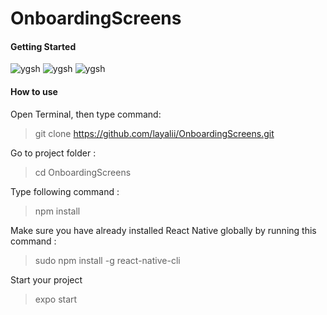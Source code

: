 # OnboardingScreens

#### Getting Started
![ygsh](https://api.screendy.com/studioapi/images/23945b5a-04e8-458e-acc7-f4c77da6578a/Screen%20Shot%202018-10-18%20at%2017.08.26.png) ![ygsh](https://api.screendy.com/studioapi/images/23945b5a-04e8-458e-acc7-f4c77da6578a/Screen%20Shot%202018-10-18%20at%2017.08.50.png) ![ygsh](https://api.screendy.com/studioapi/images/23945b5a-04e8-458e-acc7-f4c77da6578a/Screen%20Shot%202018-10-18%20at%2017.09.10.png)
#### How to use
Open Terminal, then type command:
> git clone https://github.com/layalii/OnboardingScreens.git

Go to project folder :

> cd OnboardingScreens

Type following command :

> npm install

Make sure you have already installed React Native globally by running this command :
> sudo npm install -g react-native-cli

Start your project
> expo start
